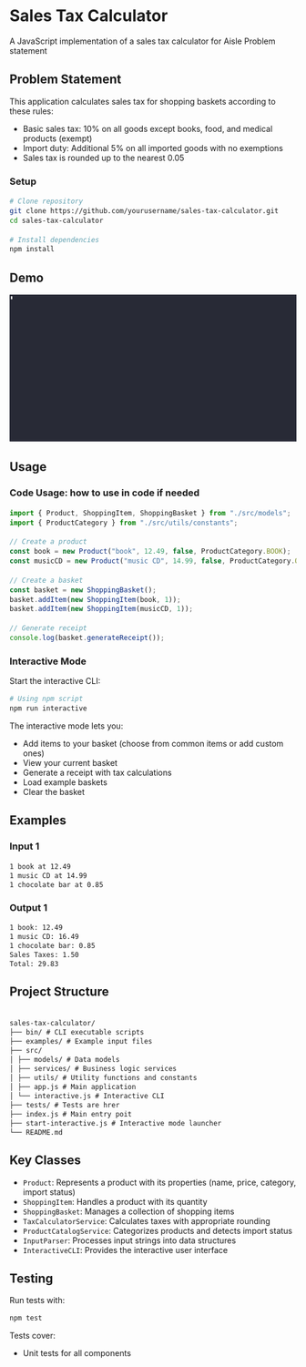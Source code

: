 # Sales Tax Calculator

A JavaScript implementation of a sales tax calculator for Aisle Problem statement

## Problem Statement

This application calculates sales tax for shopping baskets according to these rules:

- Basic sales tax: 10% on all goods except books, food, and medical products (exempt)
- Import duty: Additional 5% on all imported goods with no exemptions
- Sales tax is rounded up to the nearest 0.05

### Setup

```bash
# Clone repository
git clone https://github.com/yourusername/sales-tax-calculator.git
cd sales-tax-calculator

# Install dependencies
npm install
```

## Demo

![Sales Tax Calculator Demo](./aisle-demo.gif)

## Usage

### Code Usage: how to use in code if needed

```javascript
import { Product, ShoppingItem, ShoppingBasket } from "./src/models";
import { ProductCategory } from "./src/utils/constants";

// Create a product
const book = new Product("book", 12.49, false, ProductCategory.BOOK);
const musicCD = new Product("music CD", 14.99, false, ProductCategory.OTHER);

// Create a basket
const basket = new ShoppingBasket();
basket.addItem(new ShoppingItem(book, 1));
basket.addItem(new ShoppingItem(musicCD, 1));

// Generate receipt
console.log(basket.generateReceipt());
```

### Interactive Mode

Start the interactive CLI:

```bash
# Using npm script
npm run interactive
```

The interactive mode lets you:

- Add items to your basket (choose from common items or add custom ones)
- View your current basket
- Generate a receipt with tax calculations
- Load example baskets
- Clear the basket

## Examples

### Input 1

```
1 book at 12.49
1 music CD at 14.99
1 chocolate bar at 0.85
```

### Output 1

```
1 book: 12.49
1 music CD: 16.49
1 chocolate bar: 0.85
Sales Taxes: 1.50
Total: 29.83
```

## Project Structure

```

sales-tax-calculator/
├── bin/ # CLI executable scripts
├── examples/ # Example input files
├── src/
│ ├── models/ # Data models
│ ├── services/ # Business logic services
│ ├── utils/ # Utility functions and constants
│ ├── app.js # Main application
│ └── interactive.js # Interactive CLI
├── tests/ # Tests are hrer
├── index.js # Main entry poit
├── start-interactive.js # Interactive mode launcher
└── README.md

```

## Key Classes

- `Product`: Represents a product with its properties (name, price, category, import status)
- `ShoppingItem`: Handles a product with its quantity
- `ShoppingBasket`: Manages a collection of shopping items
- `TaxCalculatorService`: Calculates taxes with appropriate rounding
- `ProductCatalogService`: Categorizes products and detects import status
- `InputParser`: Processes input strings into data structures
- `InteractiveCLI`: Provides the interactive user interface

## Testing

Run tests with:

```bash
npm test
```

Tests cover:

- Unit tests for all components
